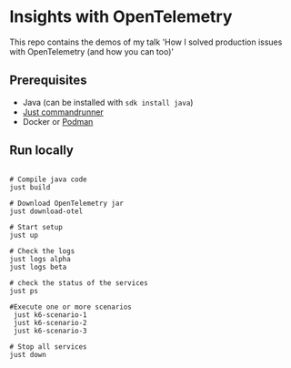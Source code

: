 # Insights with OpenTelemetry

This repo contains the demos of my talk 'How I solved production issues with OpenTelemetry (and how you can too)'


## Prerequisites

- Java (can be installed with `sdk install java`)
- [Just commandrunner](https://just.systems/man/en) 
- Docker or [Podman](https://podman.io/)

## Run locally

```shell

# Compile java code
just build

# Download OpenTelemetry jar
just download-otel

# Start setup
just up

# Check the logs 
just logs alpha
just logs beta

# check the status of the services
just ps

#Execute one or more scenarios
 just k6-scenario-1
 just k6-scenario-2
 just k6-scenario-3

# Stop all services
just down
```